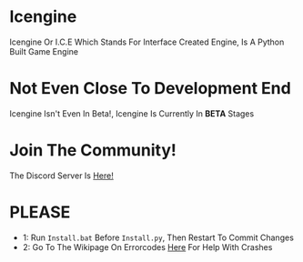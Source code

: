 # Icengine
Icengine Or I.C.E Which Stands For Interface Created Engine, Is A Python Built Game Engine
# Not Even Close To Development End
Icengine Isn't Even In Beta!, Icengine Is Currently In **BETA** Stages
# Join The Community!
The Discord Server Is [Here!](https://discord.com/invite/MYpWwDQrXR)
# PLEASE
- 1: 
Run `Install.bat` Before `Install.py`, Then Restart To Commit Changes
- 2: 
Go To The Wikipage On Errorcodes [Here](https://github.com/IAmDazen/Icengine/wiki/Error-Codes) For Help With Crashes
